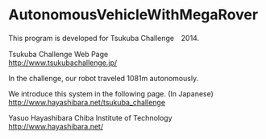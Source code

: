 AutonomousVehicleWithMegaRover
==============================

This program is developed for Tsukuba Challenge　2014.

Tsukuba Challenge Web Page<br>
http://www.tsukubachallenge.jp/

In the challenge, our robot traveled 1081m autonomously.

We introduce this system in the following page. (In Japanese)<br>
http://www.hayashibara.net/tsukuba_challenge

Yasuo Hayashibara
Chiba Institute of Technology
http://www.hayashibara.net/
